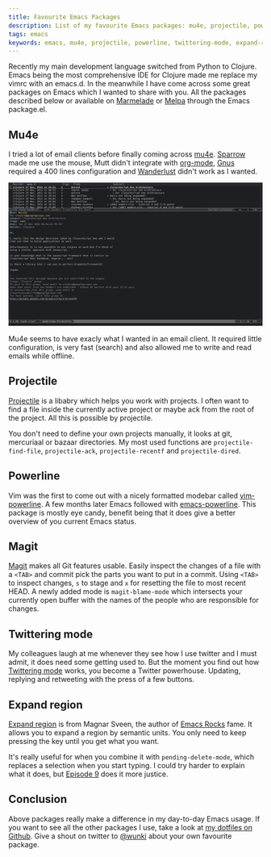 ```yaml
---
title: Favourite Emacs Packages
description: List of my favourite Emacs packages: mu4e, projectile, powerline, twittering-mode and expand-region.
tags: emacs
keywords: emacs, mu4e, projectile, powerline, twittering-mode, expand-region
---
```


Recently my main development language switched from Python to Clojure. Emacs
being the most comprehensive IDE for Clojure made me replace my vimrc with an
emacs.d. In the meanwhile I have come across some great packages on Emacs
which I wanted to share with you. All the packages described below or
available on [Marmelade] or [Melpa] through the Emacs package.el.

[Marmelade]: http://marmalade-repo.org/
[Melpa]: http://melpa.milkbox.net/

## Mu4e

I tried a lot of email clients before finally coming across [mu4e]. [Sparrow]
made me use the mouse, Mutt didn't integrate with [org-mode], [Gnus] required
a 400 lines configuration and [Wanderlust] didn't work as I
wanted. 

<a href="/images/posts/emacs-screenshot-mu4e.png" class="fancybox" title="Emacs on Mu4e"><img src="/images/posts/emacs-screenshot-mu4e-thumb.png" alt="Mu4e on Emacs"></a>

Mu4e seems to have exacly what I wanted in an email client. It required little
configuration, is very fast (search) and also allowed me to write and read
emails while offline.

[mu4e]: http://www.djcbsoftware.nl/code/mu/mu4e.html
[Sparrow]: http://www.sparrowmailapp.com/
[org-mode]: http://orgmode.org/
[Gnus]: http://www.gnus.org/
[Wanderlust]: http://www.gohome.org/wl/

## Projectile

[Projectile] is a libabry which helps you work with projects. I often want to
find a file inside the currently active project or maybe ack from the root of
the project. All this is possible by projectile.

You don't need to define your own projects manually, it looks at git,
mercuriaal or bazaar directories. My most used functions are
`projectile-find-file`, `projectile-ack`, `projectile-recentf` and
`projectile-dired`.

[Projectile]: https://github.com/bbatsov/projectile

## Powerline

Vim was the first to come out with a nicely formatted modebar called
[vim-powerline]. A few months later Emacs followed with
[emacs-powerline]. This package is mostly eye candy, benefit being that it
does give a better overview of you current Emacs
status.

[vim-powerline]: https://github.com/Lokaltog/vim-powerline
[emacs-powerline]: https://github.com/jonathanchu/emacs-powerline

## Magit

[Magit] makes all Git features usable. Easily inspect the changes of a file
with a `<TAB>` and commit pick the parts you want to put in a commit. Using
`<TAB>` to inspect changes, `s` to stage and `x` for resetting the file to
most recent HEAD. A newly added mode is `magit-blame-mode` which intersects
your currently open buffer with the names of the people who are responsible
for changes.

[Magit]: http://philjackson.github.com/magit/

## Twittering mode

My colleagues laugh at me whenever they see how I use twitter and I must
admit, it does need some getting used to. But the moment you find out how
[Twittering mode] works, you become a Twitter powerhouse. Updating, replying and
retweeting with the press of a few buttons.

[Twittering mode]: http://twmode.sourceforge.net/

## Expand region

[Expand region] is from Magnar Sveen, the author of [Emacs Rocks] fame. It
allows you to expand a region by semantic units. You only need to keep
pressing the key until you get what you want. 

It's really useful for when you combine it with `pending-delete-mode`, which
replaces a selection when you start typing. I could try harder to explain what
it does, but [Episode 9] does it more justice.

[Expand region]: https://github.com/magnars/expand-region.el
[Emacs Rocks]: http://emacsrocks.com/
[Episode 9]: http://emacsrocks.com/e09.html

## Conclusion

Above packages really make a difference in my day-to-day Emacs usage. If you
want to see all the other packages I use, take a look at
[my dotfiles on Github]. Give a shout on twitter to [@wunki] about your own
favourite package.

[my dotfiles on Github]: https://github.com/wunki/wunki-dotfiles
[@wunki]: https://twitter.com/wunki

